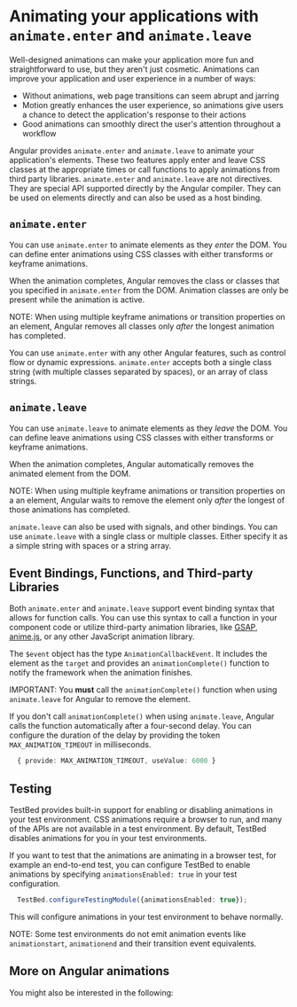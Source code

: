 # Animating your applications with `animate.enter` and `animate.leave`

Well-designed animations can make your application more fun and straightforward to use, but they aren't just cosmetic.
Animations can improve your application and user experience in a number of ways:

* Without animations, web page transitions can seem abrupt and jarring
* Motion greatly enhances the user experience, so animations give users a chance to detect the application's response to their actions
* Good animations can smoothly direct the user's attention throughout a workflow

Angular provides `animate.enter` and `animate.leave` to animate your application's elements. These two features apply enter and leave CSS classes at the appropriate times or call functions to apply animations from third party libraries. `animate.enter` and `animate.leave` are not directives. They are special API supported directly by the Angular compiler. They can be used on elements directly and can also be used as a host binding.

## `animate.enter`

You can use `animate.enter` to animate elements as they _enter_ the DOM. You can define enter animations using CSS classes with either transforms or keyframe animations.

<docs-code-multifile preview path="adev/src/content/examples/animations/src/app/enter-and-leave/enter.ts">
    <docs-code header="src/app/enter.ts" path="adev/src/content/examples/animations/src/app/enter-and-leave/enter.ts" />
    <docs-code header="src/app/enter.html" path="adev/src/content/examples/animations/src/app/enter-and-leave/enter.html" />
    <docs-code header="src/app/enter.css" path="adev/src/content/examples/animations/src/app/enter-and-leave/enter.css"/>
</docs-code-multifile>

When the animation completes, Angular removes the class or classes that you specified in `animate.enter` from the DOM. Animation classes are only be present while the animation is active.

NOTE: When using multiple keyframe animations or transition properties on an element, Angular removes all classes only _after_ the longest animation has completed.

You can use `animate.enter` with any other Angular features, such as control flow or dynamic expressions. `animate.enter` accepts both a single class string (with multiple classes separated by spaces), or an array of class strings.

<docs-code-multifile preview path="adev/src/content/examples/animations/src/app/enter-and-leave/enter-binding.ts">
    <docs-code header="src/app/enter-binding.ts" path="adev/src/content/examples/animations/src/app/enter-and-leave/enter-binding.ts" />
    <docs-code header="src/app/enter-binding.html" path="adev/src/content/examples/animations/src/app/enter-and-leave/enter-binding.html" />
    <docs-code header="src/app/enter-binding.css" path="adev/src/content/examples/animations/src/app/enter-and-leave/enter-binding.css"/>
</docs-code-multifile>

## `animate.leave`

You can use `animate.leave` to animate elements as they _leave_ the DOM. You can define leave animations using CSS classes with either transforms or keyframe animations.

<docs-code-multifile preview path="adev/src/content/examples/animations/src/app/enter-and-leave/leave.ts">
    <docs-code header="src/app/leave.ts" path="adev/src/content/examples/animations/src/app/enter-and-leave/leave.ts" />
    <docs-code header="src/app/leave.html" path="adev/src/content/examples/animations/src/app/enter-and-leave/leave.html" />
    <docs-code header="src/app/leave.css" path="adev/src/content/examples/animations/src/app/enter-and-leave/leave.css"/>
</docs-code-multifile>

When the animation completes, Angular automatically removes the animated element from the DOM.

NOTE: When using multiple keyframe animations or transition properties on a an element, Angular waits to remove the element only _after_ the longest of those animations has completed.

`animate.leave` can also be used with signals, and other bindings. You can use `animate.leave` with a single class or multiple classes. Either specify it as a simple string with spaces or a string array.

<docs-code-multifile preview path="adev/src/content/examples/animations/src/app/enter-and-leave/leave-binding.ts">
    <docs-code header="src/app/leave-binding.ts" path="adev/src/content/examples/animations/src/app/enter-and-leave/leave-binding.ts" />
    <docs-code header="src/app/leave-binding.html" path="adev/src/content/examples/animations/src/app/enter-and-leave/leave-binding.html" />
    <docs-code header="src/app/leave-binding.css" path="adev/src/content/examples/animations/src/app/enter-and-leave/leave-binding.css"/>
</docs-code-multifile>

## Event Bindings, Functions, and Third-party Libraries

Both `animate.enter` and `animate.leave` support event binding syntax that allows for function calls. You can use this syntax to call a function in your component code or utilize third-party animation libraries, like [GSAP](https://gsap.com/), [anime.js](https://animejs.com/), or any other JavaScript animation library.

<docs-code-multifile preview path="adev/src/content/examples/animations/src/app/enter-and-leave/leave-event.ts">
    <docs-code header="src/app/leave-event.ts" path="adev/src/content/examples/animations/src/app/enter-and-leave/leave-event.ts" />
    <docs-code header="src/app/leave-event.html" path="adev/src/content/examples/animations/src/app/enter-and-leave/leave-event.html" />
    <docs-code header="src/app/leave-event.css" path="adev/src/content/examples/animations/src/app/enter-and-leave/leave-event.css"/>
</docs-code-multifile>

The `$event` object has the type `AnimationCallbackEvent`. It includes the element as the `target` and provides an `animationComplete()` function to notify the framework when the animation finishes.

IMPORTANT: You **must** call the `animationComplete()` function when using `animate.leave` for Angular to remove the element.

If you don't call `animationComplete()` when using `animate.leave`, Angular calls the function automatically after a four-second delay. You can configure the duration of the delay by providing the token `MAX_ANIMATION_TIMEOUT` in milliseconds.

```typescript
  { provide: MAX_ANIMATION_TIMEOUT, useValue: 6000 }
```

## Testing

TestBed provides built-in support for enabling or disabling animations in your test environment. CSS animations require a browser to run, and many of the APIs are not available in a test environment. By default, TestBed disables animations for you in your test environments.

If you want to test that the animations are animating in a browser test, for example an end-to-end test, you can configure TestBed to enable animations by specifying `animationsEnabled: true` in your test configuration.

```typescript
  TestBed.configureTestingModule({animationsEnabled: true});
```

This will configure animations in your test environment to behave normally.

NOTE: Some test environments do not emit animation events like `animationstart`, `animationend` and their transition event equivalents.

## More on Angular animations

You might also be interested in the following:

<docs-pill-row>
  <docs-pill href="guide/animations/css" title="Complex Animations with CSS"/>
  <docs-pill href="guide/routing/route-transition-animations" title="Route transition animations"/>
</docs-pill-row>
